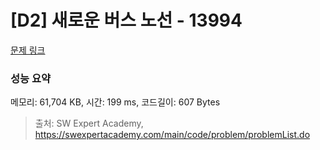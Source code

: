 # [D2] 새로운 버스 노선 - 13994 

[문제 링크](https://swexpertacademy.com/main/code/problem/problemDetail.do?contestProbId=AX875Xm6ABoDFAQe) 

### 성능 요약

메모리: 61,704 KB, 시간: 199 ms, 코드길이: 607 Bytes



> 출처: SW Expert Academy, https://swexpertacademy.com/main/code/problem/problemList.do